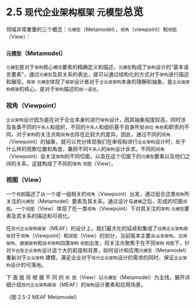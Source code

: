 # 2.5 `现代企业架构框架` `元模型`总览

领域非常重要的三个概念：`元模型`（Metamodel），`视角`（viewpoint）和`视图`（View）：

### `元模型`（Metamodel）

`元模型`是对于`架构`核心`概念`要素的精确定义和描述，`元模型`构成了`架构`设计的“基本语言要素”，通过`元模型`及其关系的表达，就可以通过结构化的方式对于`架构`进行描述和展现，`框架` `元模型`体现了`框架`设计者对于`企业级架构`本身的理解和抽象，是`企业级架构框架`的核心，是对于`架构`描述的`统一语言`。

### 视角（Viewpoint）

`企业架构`设计因为是在对于企业本身的进行`架构`设计，因其抽象程度较高，同时涉及各类不同的`干系人`和组织，不同的`干系人`和组织基于自身所处`岗位` `角色`和职责的不同，对于`架构`的关注点和`视角`也存在比较大的差异。因此，通过不同的`视角`（Viewpoint）的抽象，就可以充分体现我们在审视和进行`企业架构`设计时，处于什么样的观察位置和角度，兼顾不同`干系人`的`架构`设计诉求。不同的`视角`（Viewpoint）会关注`架构`的不同切面，以及在这个切面下的`元模型`要素以及他们之间的关系，这就构成了不同的`架构` `视图`（View）。

### 视图（View）

一个`视图`描述了从一个或一组相关的`视角`（Viewpoint）出发，通过组合这类`视角`所关注的`元模型`（Metamodel）要素及其关系，通过设计与`建模`之后，形成的切面`视图`。一个`视图`（View）体现了在一类`视角`（Viewpoint）下对其关注的`架构` `元模型`要素及其关系的描述和可视化。

在`现代企业架构框架`（MEAF）的设计上，我们最大化的延续和集成了`经典企业架构框架`对于`视角`（Viewpoint）和`视图`（View）的划分，当前版本主要从`业务架构`、`应用架构`、`数据架构`和`技术架构`四类`架构` `视图`出发，将关注点聚焦于在不同`架构` `视图`下，针对`平台型企业架构`设计这个大的前提和背景，如何设计和应用`元模型`（Metamodel）重新对于`企业架构` 建模，满足企业对于`现代企业架构`设计的需求的同时，保证`企业架构`设计的可落地。

下 面 就 将 根 据 不 同 的 `视 图`（View）以`元模型`（Metamodel）为主线，展开详细介绍`现代企业架构框架`（MEAF）的`架构`设计要素和应用场景。

（图 2.5-2 MEAF Metamodel）